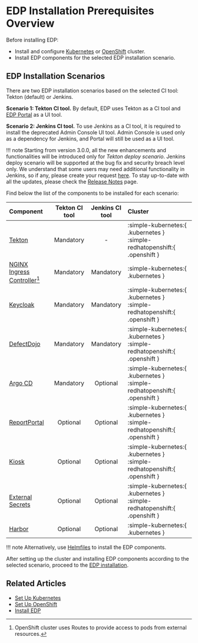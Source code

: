 # EDP Installation Prerequisites Overview

Before installing EDP:

* Install and configure [Kubernetes](kubernetes-cluster-settings.md) or [OpenShift](openshift-cluster-settings.md) cluster.
* Install EDP components for the selected EDP installation scenario.

## EDP Installation Scenarios

There are two EDP installation scenarios based on the selected CI tool: Tekton (default) or Jenkins.

**Scenario 1: Tekton CI tool.** By default, EDP uses Tekton as a CI tool and [EDP Portal](../user-guide/index.md) as a UI tool.

**Scenario 2: Jenkins CI tool.** To use Jenkins as a CI tool, it is required to install the deprecated Admin Console UI tool. Admin Console is used only as a dependency for Jenkins, and Portal will still be used as a UI tool.

!!! note
    Starting from version 3.0.0, all the new enhancements and functionalities will be introduced only for *Tekton deploy scenario*. Jenkins deploy scenario will be supported at the bug fix and security breach level only. We understand that some users may need additional functionality in Jenkins, so if any, please create your request [here](https://github.com/epam/edp-jenkins-operator/issues/new). To stay up-to-date with all the updates, please check the [Release Notes](https://github.com/epam/edp-install/blob/master/RELEASES.md) page.

Find below the list of the components to be installed for each scenario:

|Component|Tekton CI tool|Jenkins CI tool|Cluster|
|:-|:-:|:-:|:-|
|[Tekton](install-tekton.md)|Mandatory| - |:simple-kubernetes:{ .kubernetes } :simple-redhatopenshift:{ .openshift }|
|[NGINX Ingress Controller](install-ingress-nginx.md)[^1]| Mandatory|Mandatory|:simple-kubernetes:{ .kubernetes }|
|[Keycloak](install-keycloak.md)|Mandatory|Mandatory|:simple-kubernetes:{ .kubernetes } :simple-redhatopenshift:{ .openshift }|
|[DefectDojo](install-defectdojo.md)|Mandatory|Mandatory|:simple-kubernetes:{ .kubernetes } :simple-redhatopenshift:{ .openshift }|
|[Argo CD](install-argocd.md)|Mandatory|Optional|:simple-kubernetes:{ .kubernetes } :simple-redhatopenshift:{ .openshift }|
|[ReportPortal](install-reportportal.md)|Optional|Optional|:simple-kubernetes:{ .kubernetes } :simple-redhatopenshift:{ .openshift }|
|[Kiosk](install-kiosk.md)|Optional|Optional|:simple-kubernetes:{ .kubernetes } :simple-redhatopenshift:{ .openshift }|
|[External Secrets](install-external-secrets-operator.md)|Optional|Optional|:simple-kubernetes:{ .kubernetes } :simple-redhatopenshift:{ .openshift }|
|[Harbor](install-harbor.md)|Optional|Optional|:simple-kubernetes:{ .kubernetes }|

[^1]:
    OpenShift cluster uses Routes to provide access to pods from external resources.

!!! note
    Alternatively, use [Helmfiles](install-via-helmfile.md#deploy-components) to install the EDP components.

After setting up the cluster and installing EDP components according to the selected scenario, proceed to the [EDP installation](install-edp.md).

## Related Articles

* [Set Up Kubernetes](kubernetes-cluster-settings.md)
* [Set Up OpenShift](openshift-cluster-settings.md)
* [Install EDP](install-edp.md)
